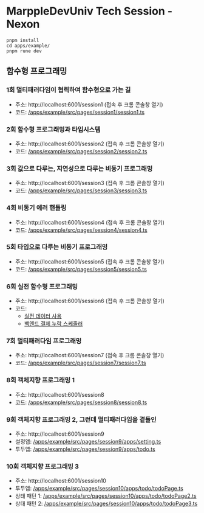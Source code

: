 # MarppleDevUniv Tech Session - Nexon

```
pnpm install
cd apps/example/
pnpm rune dev
```

## 함수형 프로그래밍

### 1회 멀티패러다임이 협력하여 함수형으로 가는 길
- 주소: http://localhost:6001/session1 (접속 후 크롬 콘솔창 열기)
- 코드: [/apps/example/src/pages/session1/session1.ts](https://github.com/marpple/DevUnivTechSessionNexon/blob/main/apps/example/src/pages/session1/session1.ts)

### 2회 함수형 프로그래밍과 타입시스템
- 주소: http://localhost:6001/session2 (접속 후 크롬 콘솔창 열기)
- 코드: [/apps/example/src/pages/session2/session2.ts](https://github.com/marpple/DevUnivTechSessionNexon/blob/main/apps/example/src/pages/session2/session2.ts)

### 3회 값으로 다루는, 지연성으로 다루는 비동기 프로그래밍
- 주소: http://localhost:6001/session3 (접속 후 크롬 콘솔창 열기)
- 코드: [/apps/example/src/pages/session3/session3.ts](https://github.com/marpple/DevUnivTechSessionNexon/blob/main/apps/example/src/pages/session3/session3.ts)

### 4회 비동기 에러 핸들링
- 주소: http://localhost:6001/session4 (접속 후 크롬 콘솔창 열기)
- 코드: [/apps/example/src/pages/session4/session4.ts](https://github.com/marpple/DevUnivTechSessionNexon/blob/main/apps/example/src/pages/session4/session4.ts)

### 5회 타입으로 다루는 비동기 프로그래밍
- 주소: http://localhost:6001/session5 (접속 후 크롬 콘솔창 열기)
- 코드: [/apps/example/src/pages/session5/session5.ts](https://github.com/marpple/DevUnivTechSessionNexon/blob/main/apps/example/src/pages/session5/session5.ts)

### 6회 실전 함수형 프로그래밍
- 주소: http://localhost:6001/session6 (접속 후 크롬 콘솔창 열기)
- 코드: 
  - [실전 데이터 사용](https://github.com/marpple/DevUnivTechSessionNexon/blob/main/apps/example/src/pages/session6/session6.ts)
  - [백엔드 결제 누락 스케줄러](https://github.com/marpple/DevUnivTechSessionNexon/blob/main/apps/example/src/pages/session6/session6-2.ts)

### 7회 멀티패러다임 프로그래밍
- 주소: http://localhost:6001/session7 (접속 후 크롬 콘솔창 열기)
- 코드: [/apps/example/src/pages/session7/session7.ts](https://github.com/marpple/DevUnivTechSessionNexon/blob/main/apps/example/src/pages/session7/session7.ts)

### 8회 객체지향 프로그래밍 1
- 주소: http://localhost:6001/session8
- 코드: [/apps/example/src/pages/session8/session8.ts](https://github.com/marpple/DevUnivTechSessionNexon/blob/main/apps/example/src/pages/session8/session8.ts)

### 9회 객체지향 프로그래밍 2, 그런데 멀티패러다임을 곁들인
- 주소: http://localhost:6001/session9
- 설정앱: [/apps/example/src/pages/session9/apps/setting.ts](https://github.com/marpple/DevUnivTechSessionNexon/blob/main/apps/example/src/pages/session9/apps/setting.ts)
- 투두앱: [/apps/example/src/pages/session9/apps/todo.ts](https://github.com/marpple/DevUnivTechSessionNexon/blob/main/apps/example/src/pages/session9/apps/todo.ts)

### 10회 객체지향 프로그래밍 3
- 주소: http://localhost:6001/session10
- 투두앱: [/apps/example/src/pages/session10/apps/todo/todoPage.ts](https://github.com/marpple/DevUnivTechSessionNexon/blob/main/apps/example/src/pages/session10/apps/todo/TodoPage.ts)
- 상태 패턴 1: [/apps/example/src/pages/session10/apps/todo/todoPage2.ts](https://github.com/marpple/DevUnivTechSessionNexon/blob/main/apps/example/src/pages/session10/apps/todo/TodoPage.ts)
- 상태 패턴 2: [/apps/example/src/pages/session10/apps/todo/todoPage3.ts](https://github.com/marpple/DevUnivTechSessionNexon/blob/main/apps/example/src/pages/session10/apps/todo/TodoPage3.ts)